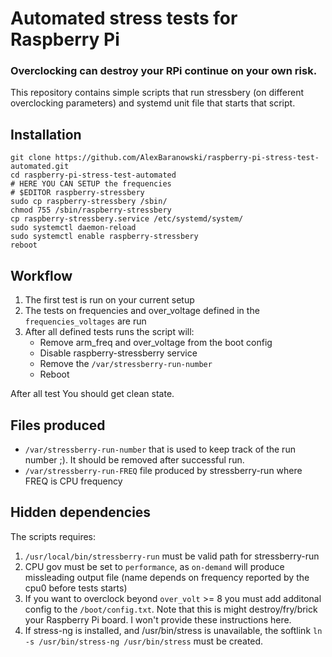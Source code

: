 # Automated stress tests for Raspberry Pi

### **Overclocking can destroy your RPi continue on your own risk**.

This repository contains simple scripts that run stressbery (on different
overclocking parameters) and systemd unit file that starts that script. 


## Installation

```
git clone https://github.com/AlexBaranowski/raspberry-pi-stress-test-automated.git
cd raspberry-pi-stress-test-automated
# HERE YOU CAN SETUP the frequencies
# $EDITOR raspberry-stressbery
sudo cp raspberry-stressbery /sbin/
chmod 755 /sbin/raspberry-stressbery
cp raspberry-stressbery.service /etc/systemd/system/
sudo systemctl daemon-reload
sudo systemctl enable raspberry-stressbery
reboot
```

## Workflow

1. The first test is run on your current setup
2. The tests on frequencies and over_voltage defined in the `frequencies_voltages` are run
3. After all defined tests runs the script will:
   - Remove arm_freq and over_voltage from the boot config
   - Disable raspberry-stressberry service
   - Remove the `/var/stressberry-run-number`
   - Reboot

After all test You should get clean state.

## Files produced

- `/var/stressberry-run-number` that is used to keep track of the run number
  ;). It should be removed after successful run.
- `/var/stressberry-run-FREQ` file produced by stressberry-run where FREQ is CPU frequency


## Hidden dependencies

The scripts requires:

1. `/usr/local/bin/stressberry-run` must be valid path for stressberry-run
2. CPU gov must be set to `performance`, as `on-demand` will produce
   missleading output file (name depends on frequency reported by the cpu0 before
   tests starts)
3. If you want to overclock beyond `over_volt` >= 8 you must add additonal config
   to the `/boot/config.txt`. Note that this is might destroy/fry/brick your
   Raspberry Pi board. I won't provide these instructions here.
4. If stress-ng is installed, and /usr/bin/stress is unavailable, the softlink `ln -s /usr/bin/stress-ng
   /usr/bin/stress` must be created.

